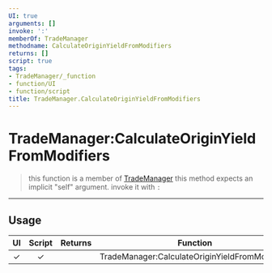 ```yaml
---
UI: true
arguments: []
invoke: ':'
memberOf: TradeManager
methodname: CalculateOriginYieldFromModifiers
returns: []
script: true
tags:
- TradeManager/_function
- function/UI
- function/script
title: TradeManager.CalculateOriginYieldFromModifiers
---
```

# TradeManager:CalculateOriginYieldFromModifiers
> this function is a member of [TradeManager](civ-6/lua/TradeManager.md)
> this method expects an implicit "self" argument. invoke it with `:`
-----
## Usage
|  UI | Script | Returns | Function | Arguments |
|:---:|:------:|-------:|:--------:|:---------|
|✓|✓||TradeManager:CalculateOriginYieldFromModifiers||

